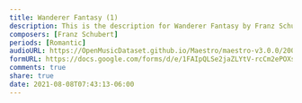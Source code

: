 ```yaml
---
title: Wanderer Fantasy (1)
description: This is the description for Wanderer Fantasy by Franz Schubert
composers: [Franz Schubert]
periods: [Romantic]
audioURL: https://OpenMusicDataset.github.io/Maestro/maestro-v3.0.0/2006/MIDI-Unprocessed_10_R1_2006_01-04_ORIG_MID--AUDIO_10_R1_2006_03_Track03_wav.midi
formURL: https://docs.google.com/forms/d/e/1FAIpQLSe2jaZLYtV-rcCm2ePOXsXhsHM0L3FclvuiY0ru5N8VNdVn_g/viewform
comments: true
share: true
date: 2021-08-08T07:43:13-06:00
---
```

